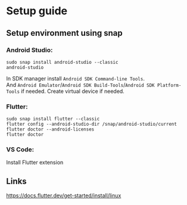 # Setup guide

## Setup environment using snap
### Android Studio:
```
sudo snap install android-studio --classic
android-studio
```
In SDK manager install `Android SDK Command-line Tools`.\
And `Android Emulator`/`Android SDK Build-Tools`/`Android SDK Platform-Tools` if needed.
Create virtual device if needed.

### Flutter:
```
sudo snap install flutter --classic
flutter config --android-studio-dir /snap/android-studio/current
flutter doctor --android-licenses
flutter doctor
```

### VS Code:
Install Flutter extension

## Links
https://docs.flutter.dev/get-started/install/linux
